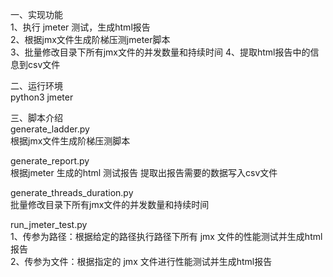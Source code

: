 一、实现功能  
1、执行 jmeter 测试，生成html报告  
2、根据jmx文件生成阶梯压测jmeter脚本   
3、批量修改目录下所有jmx文件的并发数量和持续时间
4、提取html报告中的信息到csv文件 

二、运行环境   
python3 jmeter    

三、脚本介绍    
generate_ladder.py  
根据jmx文件生成阶梯压测脚本  

generate_report.py  
根据jmeter 生成的html 测试报告 提取出报告需要的数据写入csv文件  

generate_threads_duration.py    
批量修改目录下所有jmx文件的并发数量和持续时间

run_jmeter_test.py  
1、传参为路径：根据给定的路径执行路径下所有 jmx 文件的性能测试并生成html报告  
2、传参为文件：根据指定的 jmx 文件进行性能测试并生成html报告  


